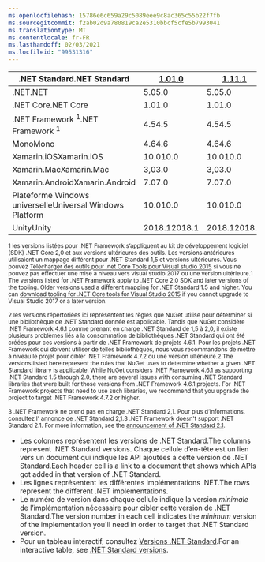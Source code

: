 ```yaml
---
ms.openlocfilehash: 15786e6c659a29c5089eee9c8ac365c55b22f7fb
ms.sourcegitcommit: f2ab02d9a780819ca2e5310bbcf5cfe5b7993041
ms.translationtype: MT
ms.contentlocale: fr-FR
ms.lasthandoff: 02/03/2021
ms.locfileid: "99531316"
---
```

| <span data-ttu-id="3dda5-101">.NET Standard</span><span class="sxs-lookup"><span data-stu-id="3dda5-101">.NET Standard</span></span>              | <span data-ttu-id="3dda5-102">[1.0]</span><span class="sxs-lookup"><span data-stu-id="3dda5-102">[1.0]</span></span>  | <span data-ttu-id="3dda5-103">[1.1]</span><span class="sxs-lookup"><span data-stu-id="3dda5-103">[1.1]</span></span>  | <span data-ttu-id="3dda5-104">[1.2]</span><span class="sxs-lookup"><span data-stu-id="3dda5-104">[1.2]</span></span> | <span data-ttu-id="3dda5-105">[1.3]</span><span class="sxs-lookup"><span data-stu-id="3dda5-105">[1.3]</span></span> | <span data-ttu-id="3dda5-106">[1.4]</span><span class="sxs-lookup"><span data-stu-id="3dda5-106">[1.4]</span></span> | <span data-ttu-id="3dda5-107">[1.5]</span><span class="sxs-lookup"><span data-stu-id="3dda5-107">[1.5]</span></span>              | <span data-ttu-id="3dda5-108">[1,6]</span><span class="sxs-lookup"><span data-stu-id="3dda5-108">[1.6]</span></span>              | <span data-ttu-id="3dda5-109">[2.0]</span><span class="sxs-lookup"><span data-stu-id="3dda5-109">[2.0]</span></span>               | <span data-ttu-id="3dda5-110">[2.1]</span><span class="sxs-lookup"><span data-stu-id="3dda5-110">[2.1]</span></span> |
|----------------------------|--------|--------|-------|-------|-------|--------------------|--------------------|---------------------|---------------------
| <span data-ttu-id="3dda5-111">.NET</span><span class="sxs-lookup"><span data-stu-id="3dda5-111">.NET</span></span>                       | <span data-ttu-id="3dda5-112">5.0</span><span class="sxs-lookup"><span data-stu-id="3dda5-112">5.0</span></span>    | <span data-ttu-id="3dda5-113">5.0</span><span class="sxs-lookup"><span data-stu-id="3dda5-113">5.0</span></span>    | <span data-ttu-id="3dda5-114">5.0</span><span class="sxs-lookup"><span data-stu-id="3dda5-114">5.0</span></span>   | <span data-ttu-id="3dda5-115">5.0</span><span class="sxs-lookup"><span data-stu-id="3dda5-115">5.0</span></span>   | <span data-ttu-id="3dda5-116">5.0</span><span class="sxs-lookup"><span data-stu-id="3dda5-116">5.0</span></span>   | <span data-ttu-id="3dda5-117">5.0</span><span class="sxs-lookup"><span data-stu-id="3dda5-117">5.0</span></span>                | <span data-ttu-id="3dda5-118">5.0</span><span class="sxs-lookup"><span data-stu-id="3dda5-118">5.0</span></span>                | <span data-ttu-id="3dda5-119">5.0</span><span class="sxs-lookup"><span data-stu-id="3dda5-119">5.0</span></span>                 | <span data-ttu-id="3dda5-120">5.0</span><span class="sxs-lookup"><span data-stu-id="3dda5-120">5.0</span></span> |
| <span data-ttu-id="3dda5-121">.NET Core</span><span class="sxs-lookup"><span data-stu-id="3dda5-121">.NET Core</span></span>                  | <span data-ttu-id="3dda5-122">1.0</span><span class="sxs-lookup"><span data-stu-id="3dda5-122">1.0</span></span>    | <span data-ttu-id="3dda5-123">1.0</span><span class="sxs-lookup"><span data-stu-id="3dda5-123">1.0</span></span>    | <span data-ttu-id="3dda5-124">1.0</span><span class="sxs-lookup"><span data-stu-id="3dda5-124">1.0</span></span>   | <span data-ttu-id="3dda5-125">1.0</span><span class="sxs-lookup"><span data-stu-id="3dda5-125">1.0</span></span>   | <span data-ttu-id="3dda5-126">1.0</span><span class="sxs-lookup"><span data-stu-id="3dda5-126">1.0</span></span>   | <span data-ttu-id="3dda5-127">1.0</span><span class="sxs-lookup"><span data-stu-id="3dda5-127">1.0</span></span>                | <span data-ttu-id="3dda5-128">1.0</span><span class="sxs-lookup"><span data-stu-id="3dda5-128">1.0</span></span>                | <span data-ttu-id="3dda5-129">2.0</span><span class="sxs-lookup"><span data-stu-id="3dda5-129">2.0</span></span>                 | <span data-ttu-id="3dda5-130">3.0</span><span class="sxs-lookup"><span data-stu-id="3dda5-130">3.0</span></span> |
| <span data-ttu-id="3dda5-131">.NET Framework <sup>1</sup></span><span class="sxs-lookup"><span data-stu-id="3dda5-131">.NET Framework <sup>1</sup></span></span>| <span data-ttu-id="3dda5-132">4.5</span><span class="sxs-lookup"><span data-stu-id="3dda5-132">4.5</span></span>    | <span data-ttu-id="3dda5-133">4.5</span><span class="sxs-lookup"><span data-stu-id="3dda5-133">4.5</span></span>    | <span data-ttu-id="3dda5-134">4.5.1</span><span class="sxs-lookup"><span data-stu-id="3dda5-134">4.5.1</span></span> | <span data-ttu-id="3dda5-135">4.6</span><span class="sxs-lookup"><span data-stu-id="3dda5-135">4.6</span></span>   | <span data-ttu-id="3dda5-136">4.6.1</span><span class="sxs-lookup"><span data-stu-id="3dda5-136">4.6.1</span></span> | <span data-ttu-id="3dda5-137">4.6.1 <sup>2</sup></span><span class="sxs-lookup"><span data-stu-id="3dda5-137">4.6.1 <sup>2</sup></span></span> | <span data-ttu-id="3dda5-138">4.6.1 <sup>2</sup></span><span class="sxs-lookup"><span data-stu-id="3dda5-138">4.6.1 <sup>2</sup></span></span> | <span data-ttu-id="3dda5-139">4.6.1 <sup>2</sup></span><span class="sxs-lookup"><span data-stu-id="3dda5-139">4.6.1 <sup>2</sup></span></span>  | <span data-ttu-id="3dda5-140">N/A<sup>3</sup></span><span class="sxs-lookup"><span data-stu-id="3dda5-140">N/A<sup>3</sup></span></span> |
| <span data-ttu-id="3dda5-141">Mono</span><span class="sxs-lookup"><span data-stu-id="3dda5-141">Mono</span></span>                       | <span data-ttu-id="3dda5-142">4.6</span><span class="sxs-lookup"><span data-stu-id="3dda5-142">4.6</span></span>    | <span data-ttu-id="3dda5-143">4.6</span><span class="sxs-lookup"><span data-stu-id="3dda5-143">4.6</span></span>    | <span data-ttu-id="3dda5-144">4.6</span><span class="sxs-lookup"><span data-stu-id="3dda5-144">4.6</span></span>   | <span data-ttu-id="3dda5-145">4.6</span><span class="sxs-lookup"><span data-stu-id="3dda5-145">4.6</span></span>   | <span data-ttu-id="3dda5-146">4.6</span><span class="sxs-lookup"><span data-stu-id="3dda5-146">4.6</span></span>   | <span data-ttu-id="3dda5-147">4.6</span><span class="sxs-lookup"><span data-stu-id="3dda5-147">4.6</span></span>                | <span data-ttu-id="3dda5-148">4.6</span><span class="sxs-lookup"><span data-stu-id="3dda5-148">4.6</span></span>                | <span data-ttu-id="3dda5-149">5,4</span><span class="sxs-lookup"><span data-stu-id="3dda5-149">5.4</span></span>                 | <span data-ttu-id="3dda5-150">6.4</span><span class="sxs-lookup"><span data-stu-id="3dda5-150">6.4</span></span> |
| <span data-ttu-id="3dda5-151">Xamarin.iOS</span><span class="sxs-lookup"><span data-stu-id="3dda5-151">Xamarin.iOS</span></span>                | <span data-ttu-id="3dda5-152">10.0</span><span class="sxs-lookup"><span data-stu-id="3dda5-152">10.0</span></span>   | <span data-ttu-id="3dda5-153">10.0</span><span class="sxs-lookup"><span data-stu-id="3dda5-153">10.0</span></span>   | <span data-ttu-id="3dda5-154">10.0</span><span class="sxs-lookup"><span data-stu-id="3dda5-154">10.0</span></span>  | <span data-ttu-id="3dda5-155">10.0</span><span class="sxs-lookup"><span data-stu-id="3dda5-155">10.0</span></span>  | <span data-ttu-id="3dda5-156">10.0</span><span class="sxs-lookup"><span data-stu-id="3dda5-156">10.0</span></span>  | <span data-ttu-id="3dda5-157">10.0</span><span class="sxs-lookup"><span data-stu-id="3dda5-157">10.0</span></span>               | <span data-ttu-id="3dda5-158">10.0</span><span class="sxs-lookup"><span data-stu-id="3dda5-158">10.0</span></span>               | <span data-ttu-id="3dda5-159">10.14</span><span class="sxs-lookup"><span data-stu-id="3dda5-159">10.14</span></span>               | <span data-ttu-id="3dda5-160">12.16</span><span class="sxs-lookup"><span data-stu-id="3dda5-160">12.16</span></span> |
| <span data-ttu-id="3dda5-161">Xamarin.Mac</span><span class="sxs-lookup"><span data-stu-id="3dda5-161">Xamarin.Mac</span></span>                | <span data-ttu-id="3dda5-162">3,0</span><span class="sxs-lookup"><span data-stu-id="3dda5-162">3.0</span></span>    | <span data-ttu-id="3dda5-163">3,0</span><span class="sxs-lookup"><span data-stu-id="3dda5-163">3.0</span></span>    | <span data-ttu-id="3dda5-164">3,0</span><span class="sxs-lookup"><span data-stu-id="3dda5-164">3.0</span></span>   | <span data-ttu-id="3dda5-165">3,0</span><span class="sxs-lookup"><span data-stu-id="3dda5-165">3.0</span></span>   | <span data-ttu-id="3dda5-166">3,0</span><span class="sxs-lookup"><span data-stu-id="3dda5-166">3.0</span></span>   | <span data-ttu-id="3dda5-167">3,0</span><span class="sxs-lookup"><span data-stu-id="3dda5-167">3.0</span></span>                | <span data-ttu-id="3dda5-168">3,0</span><span class="sxs-lookup"><span data-stu-id="3dda5-168">3.0</span></span>                | <span data-ttu-id="3dda5-169">3.8</span><span class="sxs-lookup"><span data-stu-id="3dda5-169">3.8</span></span>                 | <span data-ttu-id="3dda5-170">5.16</span><span class="sxs-lookup"><span data-stu-id="3dda5-170">5.16</span></span> |
| <span data-ttu-id="3dda5-171">Xamarin.Android</span><span class="sxs-lookup"><span data-stu-id="3dda5-171">Xamarin.Android</span></span>            | <span data-ttu-id="3dda5-172">7.0</span><span class="sxs-lookup"><span data-stu-id="3dda5-172">7.0</span></span>    | <span data-ttu-id="3dda5-173">7.0</span><span class="sxs-lookup"><span data-stu-id="3dda5-173">7.0</span></span>    | <span data-ttu-id="3dda5-174">7.0</span><span class="sxs-lookup"><span data-stu-id="3dda5-174">7.0</span></span>   | <span data-ttu-id="3dda5-175">7.0</span><span class="sxs-lookup"><span data-stu-id="3dda5-175">7.0</span></span>   | <span data-ttu-id="3dda5-176">7.0</span><span class="sxs-lookup"><span data-stu-id="3dda5-176">7.0</span></span>   | <span data-ttu-id="3dda5-177">7.0</span><span class="sxs-lookup"><span data-stu-id="3dda5-177">7.0</span></span>                | <span data-ttu-id="3dda5-178">7.0</span><span class="sxs-lookup"><span data-stu-id="3dda5-178">7.0</span></span>                | <span data-ttu-id="3dda5-179">8.0</span><span class="sxs-lookup"><span data-stu-id="3dda5-179">8.0</span></span>                 | <span data-ttu-id="3dda5-180">10.0</span><span class="sxs-lookup"><span data-stu-id="3dda5-180">10.0</span></span> |
| <span data-ttu-id="3dda5-181">Plateforme Windows universelle</span><span class="sxs-lookup"><span data-stu-id="3dda5-181">Universal Windows Platform</span></span> | <span data-ttu-id="3dda5-182">10.0</span><span class="sxs-lookup"><span data-stu-id="3dda5-182">10.0</span></span>   | <span data-ttu-id="3dda5-183">10.0</span><span class="sxs-lookup"><span data-stu-id="3dda5-183">10.0</span></span>   | <span data-ttu-id="3dda5-184">10.0</span><span class="sxs-lookup"><span data-stu-id="3dda5-184">10.0</span></span>  | <span data-ttu-id="3dda5-185">10.0</span><span class="sxs-lookup"><span data-stu-id="3dda5-185">10.0</span></span>  | <span data-ttu-id="3dda5-186">10.0</span><span class="sxs-lookup"><span data-stu-id="3dda5-186">10.0</span></span>  | <span data-ttu-id="3dda5-187">10.0.16299</span><span class="sxs-lookup"><span data-stu-id="3dda5-187">10.0.16299</span></span>         | <span data-ttu-id="3dda5-188">10.0.16299</span><span class="sxs-lookup"><span data-stu-id="3dda5-188">10.0.16299</span></span>         | <span data-ttu-id="3dda5-189">10.0.16299</span><span class="sxs-lookup"><span data-stu-id="3dda5-189">10.0.16299</span></span>          | <span data-ttu-id="3dda5-190">TBD</span><span class="sxs-lookup"><span data-stu-id="3dda5-190">TBD</span></span> |
| <span data-ttu-id="3dda5-191">Unity</span><span class="sxs-lookup"><span data-stu-id="3dda5-191">Unity</span></span>                      | <span data-ttu-id="3dda5-192">2018.1</span><span class="sxs-lookup"><span data-stu-id="3dda5-192">2018.1</span></span> | <span data-ttu-id="3dda5-193">2018.1</span><span class="sxs-lookup"><span data-stu-id="3dda5-193">2018.1</span></span> | <span data-ttu-id="3dda5-194">2018.1</span><span class="sxs-lookup"><span data-stu-id="3dda5-194">2018.1</span></span>| <span data-ttu-id="3dda5-195">2018.1</span><span class="sxs-lookup"><span data-stu-id="3dda5-195">2018.1</span></span>| <span data-ttu-id="3dda5-196">2018.1</span><span class="sxs-lookup"><span data-stu-id="3dda5-196">2018.1</span></span>| <span data-ttu-id="3dda5-197">2018.1</span><span class="sxs-lookup"><span data-stu-id="3dda5-197">2018.1</span></span>             |  <span data-ttu-id="3dda5-198">2018.1</span><span class="sxs-lookup"><span data-stu-id="3dda5-198">2018.1</span></span>            | <span data-ttu-id="3dda5-199">2018.1</span><span class="sxs-lookup"><span data-stu-id="3dda5-199">2018.1</span></span>              | <span data-ttu-id="3dda5-200">TBD</span><span class="sxs-lookup"><span data-stu-id="3dda5-200">TBD</span></span> |

<span data-ttu-id="3dda5-201"><sup>1 les versions listées pour .NET Framework s’appliquent au kit de développement logiciel (SDK) .NET Core 2,0 et aux versions ultérieures des outils. Les versions antérieures utilisaient un mappage différent pour .NET Standard 1,5 et versions ultérieures. Vous pouvez [Télécharger des outils pour .net Core Tools pour Visual studio 2015](https://github.com/dotnet/core/blob/master/release-notes/download-archive.md) si vous ne pouvez pas effectuer une mise à niveau vers visual studio 2017 ou une version ultérieure.</sup></span><span class="sxs-lookup"><span data-stu-id="3dda5-201"><sup>1 The versions listed for .NET Framework apply to .NET Core 2.0 SDK and later versions of the tooling. Older versions used a different mapping for .NET Standard 1.5 and higher. You can [download tooling for .NET Core tools for Visual Studio 2015](https://github.com/dotnet/core/blob/master/release-notes/download-archive.md) if you cannot upgrade to Visual Studio 2017 or a later version.</sup></span></span>

<span data-ttu-id="3dda5-202"><sup>2 les versions répertoriées ici représentent les règles que NuGet utilise pour déterminer si une bibliothèque de .NET Standard donnée est applicable. Tandis que NuGet considère .NET Framework 4.6.1 comme prenant en charge .NET Standard de 1,5 à 2,0, il existe plusieurs problèmes liés à la consommation de bibliothèques .NET Standard qui ont été créées pour ces versions à partir de .NET Framework de projets 4.6.1. Pour les projets .NET Framework qui doivent utiliser de telles bibliothèques, nous vous recommandons de mettre à niveau le projet pour cibler .NET Framework 4.7.2 ou une version ultérieure.</sup></span><span class="sxs-lookup"><span data-stu-id="3dda5-202"><sup>2 The versions listed here represent the rules that NuGet uses to determine whether a given .NET Standard library is applicable. While NuGet considers .NET Framework 4.6.1 as supporting .NET Standard 1.5 through 2.0, there are several issues with consuming .NET Standard libraries that were built for those versions from .NET Framework 4.6.1 projects. For .NET Framework projects that need to use such libraries, we recommend that you upgrade the project to target .NET Framework 4.7.2 or higher.</sup></span></span>

<span data-ttu-id="3dda5-203"><sup>3 .NET Framework ne prend pas en charge .NET Standard 2,1. Pour plus d’informations, consultez l' [annonce de .NET Standard 2,1](https://devblogs.microsoft.com/dotnet/announcing-net-standard-2-1/).</sup></span><span class="sxs-lookup"><span data-stu-id="3dda5-203"><sup>3 .NET Framework doesn't support .NET Standard 2.1. For more information, see the [announcement of .NET Standard 2.1](https://devblogs.microsoft.com/dotnet/announcing-net-standard-2-1/).</sup></span></span>

- <span data-ttu-id="3dda5-204">Les colonnes représentent les versions de .NET Standard.</span><span class="sxs-lookup"><span data-stu-id="3dda5-204">The columns represent .NET Standard versions.</span></span> <span data-ttu-id="3dda5-205">Chaque cellule d’en-tête est un lien vers un document qui indique les API ajoutées à cette version de .NET Standard.</span><span class="sxs-lookup"><span data-stu-id="3dda5-205">Each header cell is a link to a document that shows which APIs got added in that version of .NET Standard.</span></span>
- <span data-ttu-id="3dda5-206">Les lignes représentent les différentes implémentations .NET.</span><span class="sxs-lookup"><span data-stu-id="3dda5-206">The rows represent the different .NET implementations.</span></span>
- <span data-ttu-id="3dda5-207">Le numéro de version dans chaque cellule indique la version *minimale* de l’implémentation nécessaire pour cibler cette version de .NET Standard.</span><span class="sxs-lookup"><span data-stu-id="3dda5-207">The version number in each cell indicates the *minimum* version of the implementation you'll need in order to target that .NET Standard version.</span></span>
- <span data-ttu-id="3dda5-208">Pour un tableau interactif, consultez [Versions .NET Standard](https://dotnet.microsoft.com/platform/dotnet-standard#versions).</span><span class="sxs-lookup"><span data-stu-id="3dda5-208">For an interactive table, see [.NET Standard versions](https://dotnet.microsoft.com/platform/dotnet-standard#versions).</span></span>

[1.0]: https://github.com/dotnet/standard/blob/master/docs/versions/netstandard1.0.md
[1.1]: https://github.com/dotnet/standard/blob/master/docs/versions/netstandard1.1.md
[1.2]: https://github.com/dotnet/standard/blob/master/docs/versions/netstandard1.2.md
[1.3]: https://github.com/dotnet/standard/blob/master/docs/versions/netstandard1.3.md
[1.4]: https://github.com/dotnet/standard/blob/master/docs/versions/netstandard1.4.md
[1.5]: https://github.com/dotnet/standard/blob/master/docs/versions/netstandard1.5.md
[1,6]: https://github.com/dotnet/standard/blob/master/docs/versions/netstandard1.6.md
[1.6]: https://github.com/dotnet/standard/blob/master/docs/versions/netstandard1.6.md
[2.0]: https://github.com/dotnet/standard/blob/master/docs/versions/netstandard2.0.md
[2.1]: https://github.com/dotnet/standard/blob/master/docs/versions/netstandard2.1.md
